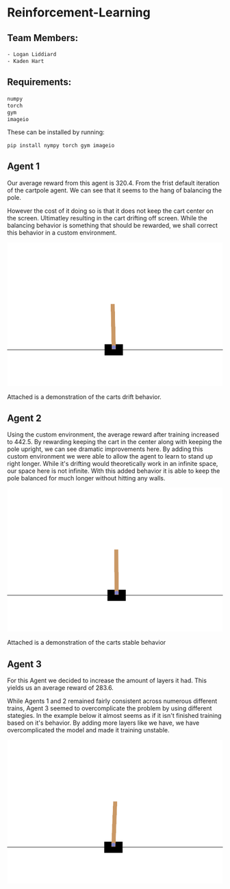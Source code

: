 # Reinforcement-Learning

## Team Members:
    - Logan Liddiard
    - Kaden Hart
    

## Requirements:

    numpy
    torch
    gym
    imageio

These can be installed by running:
```
pip install nympy torch gym imageio
```

## Agent 1

Our average reward from this agent is 320.4. From the frist default iteration of the cartpole agent. We can see that it seems to the hang of balancing the pole.

However the cost of it doing so is that it does not keep the cart center on the screen. Ultimatley resulting in the cart drifting off screen. While the balancing behavior is something that should be rewarded, we shall correct this behavior in a custom environment.


<p align="center">
  <img src="Passing_videos/cartpole_agent_part1.gif" alt="CartPole Agent 1">
</p>
Attached is a demonstration of the carts drift behavior.


## Agent 2

Using the custom environment, the average reward after training increased to 442.5. By rewarding keeping the cart in the center along with keeping the pole upright, we can see dramatic improvements here. By adding this custom environment we were able to allow the agent to learn to stand up right longer. While it's drifting would theoretically work in an infinite space, our space here is not infinite. With this added behavior it is able to keep the pole balanced for much longer without hitting any walls.

<p align="center">
  <img src="Passing_videos/cartpole_agent_part2.gif" alt="CartPole Agent 2">
</p>
Attached is a demonstration of the carts stable behavior

## Agent 3

For this Agent we decided to increase the amount of layers it had. This yields us an average reward of 283.6.

While Agents 1 and 2 remained fairly consistent across numerous different trains, Agent 3 seemed to overcomplicate the problem by using different stategies. In the example below it almost seems as if it isn't finished training based on it's behavior. By adding more layers like we have, we have overcomplicated the model and made it training unstable.

<p align="center">
  <img src="Passing_videos/cartpole_agent_part3.gif" alt="CartPole Agent 3">
</p>